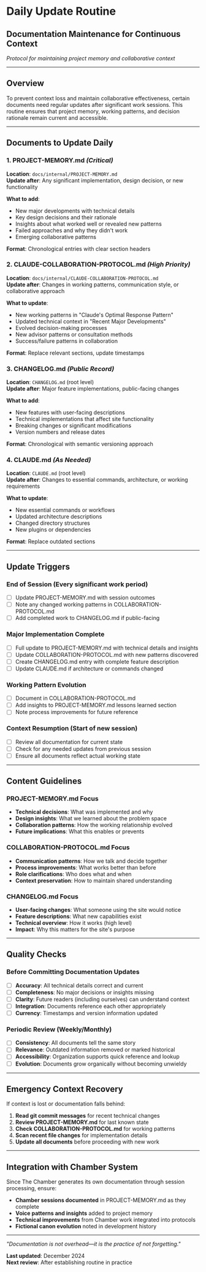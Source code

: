 # Daily Update Routine
## Documentation Maintenance for Continuous Context

*Protocol for maintaining project memory and collaborative context*

---

## Overview

To prevent context loss and maintain collaborative effectiveness, certain documents need regular updates after significant work sessions. This routine ensures that project memory, working patterns, and decision rationale remain current and accessible.

---

## Documents to Update Daily

### 1. **PROJECT-MEMORY.md** *(Critical)*
**Location**: `docs/internal/PROJECT-MEMORY.md`  
**Update after**: Any significant implementation, design decision, or new functionality

**What to add**:
- New major developments with technical details
- Key design decisions and their rationale  
- Insights about what worked well or revealed new patterns
- Failed approaches and why they didn't work
- Emerging collaborative patterns

**Format**: Chronological entries with clear section headers

### 2. **CLAUDE-COLLABORATION-PROTOCOL.md** *(High Priority)*
**Location**: `docs/internal/CLAUDE-COLLABORATION-PROTOCOL.md`  
**Update after**: Changes in working patterns, communication style, or collaborative approach

**What to update**:
- New working patterns in "Claude's Optimal Response Pattern"
- Updated technical context in "Recent Major Developments" 
- Evolved decision-making processes
- New advisor patterns or consultation methods
- Success/failure patterns in collaboration

**Format**: Replace relevant sections, update timestamps

### 3. **CHANGELOG.md** *(Public Record)*
**Location**: `CHANGELOG.md` (root level)  
**Update after**: Major feature implementations, public-facing changes

**What to add**:
- New features with user-facing descriptions
- Technical implementations that affect site functionality
- Breaking changes or significant modifications
- Version numbers and release dates

**Format**: Chronological with semantic versioning approach

### 4. **CLAUDE.md** *(As Needed)*
**Location**: `CLAUDE.md` (root level)  
**Update after**: Changes to essential commands, architecture, or working requirements

**What to update**:
- New essential commands or workflows
- Updated architecture descriptions
- Changed directory structures
- New plugins or dependencies

**Format**: Replace outdated sections

---

## Update Triggers

### **End of Session** (Every significant work period)
- [ ] Update PROJECT-MEMORY.md with session outcomes
- [ ] Note any changed working patterns in COLLABORATION-PROTOCOL.md
- [ ] Add completed work to CHANGELOG.md if public-facing

### **Major Implementation Complete**
- [ ] Full update to PROJECT-MEMORY.md with technical details and insights
- [ ] Update COLLABORATION-PROTOCOL.md with new patterns discovered
- [ ] Create CHANGELOG.md entry with complete feature description
- [ ] Update CLAUDE.md if architecture or commands changed

### **Working Pattern Evolution**
- [ ] Document in COLLABORATION-PROTOCOL.md
- [ ] Add insights to PROJECT-MEMORY.md lessons learned section
- [ ] Note process improvements for future reference

### **Context Resumption** (Start of new session)
- [ ] Review all documentation for current state
- [ ] Check for any needed updates from previous session
- [ ] Ensure all documents reflect actual working state

---

## Content Guidelines

### **PROJECT-MEMORY.md Focus**
- **Technical decisions**: What was implemented and why
- **Design insights**: What we learned about the problem space
- **Collaboration patterns**: How the working relationship evolved
- **Future implications**: What this enables or prevents

### **COLLABORATION-PROTOCOL.md Focus**  
- **Communication patterns**: How we talk and decide together
- **Process improvements**: What works better than before
- **Role clarifications**: Who does what and when
- **Context preservation**: How to maintain shared understanding

### **CHANGELOG.md Focus**
- **User-facing changes**: What someone using the site would notice
- **Feature descriptions**: What new capabilities exist
- **Technical overview**: How it works (high level)
- **Impact**: Why this matters for the site's purpose

---

## Quality Checks

### Before Committing Documentation Updates
- [ ] **Accuracy**: All technical details correct and current
- [ ] **Completeness**: No major decisions or insights missing
- [ ] **Clarity**: Future readers (including ourselves) can understand context
- [ ] **Integration**: Documents reference each other appropriately
- [ ] **Currency**: Timestamps and version information updated

### Periodic Review (Weekly/Monthly)
- [ ] **Consistency**: All documents tell the same story
- [ ] **Relevance**: Outdated information removed or marked historical
- [ ] **Accessibility**: Organization supports quick reference and lookup
- [ ] **Evolution**: Documents grow organically without becoming unwieldy

---

## Emergency Context Recovery

If context is lost or documentation falls behind:

1. **Read git commit messages** for recent technical changes
2. **Review PROJECT-MEMORY.md** for last known state
3. **Check COLLABORATION-PROTOCOL.md** for working patterns
4. **Scan recent file changes** for implementation details
5. **Update all documents** before proceeding with new work

---

## Integration with Chamber System

Since The Chamber generates its own documentation through session processing, ensure:

- **Chamber sessions documented** in PROJECT-MEMORY.md as they complete
- **Voice patterns and insights** added to project memory
- **Technical improvements** from Chamber work integrated into protocols
- **Fictional canon evolution** noted in development history

---

*"Documentation is not overhead—it is the practice of not forgetting."*

**Last updated**: December 2024  
**Next review**: After establishing routine in practice